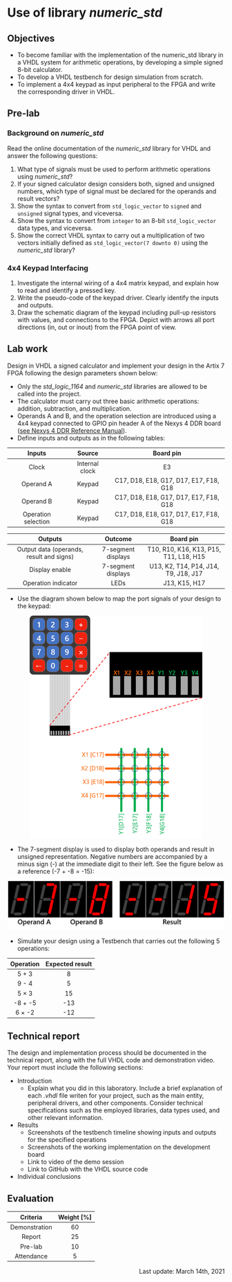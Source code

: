 # Use of library _**numeric_std**_

## Objectives

* To become familiar with the implementation of the numeric_std library in a VHDL system for arithmetic operations, by developing a simple signed 8-bit calculator.
* To develop a VHDL testbench for design simulation from scratch.
* To implement a 4x4 keypad as input peripheral to the FPGA and write the corresponding driver in VHDL.

## Pre-lab

### Background on *numeric_std*

Read the online documentation of the *numeric_std* library for VHDL and answer the following questions:
  1. What type of signals must be used to perform arithmetic operations using *numeric_std*?
  2. If your signed calculator design considers both, signed and unsigned numbers, which type of signal must be declared for the operands and result vectors?
  3. Show the syntax to convert from ```std_logic_vector``` to ``signed`` and ``unsigned`` signal types, and viceversa.
  4. Show the syntax to convert from ```integer``` to an 8-bit ```std_logic_vector``` data types, and viceversa.
  5. Show the correct VHDL syntax to carry out a multiplication of two vectors initially defined as ```std_logic_vector(7 downto 0)``` using the *numeric_std* library?
  
### 4x4 Keypad Interfacing

  1. Investigate the internal wiring of a 4x4 matrix keypad, and explain how to read and identify a pressed key.
  2. Write the pseudo-code of the keypad driver. Clearly identify the inputs and outputs.
  3. Draw the schematic diagram of the keypad including pull-up resistors with values, and connections to the FPGA. Depict with arrows all port directions (in, out or inout) from the FPGA point of view. 

## Lab work

Design in VHDL a signed calculator and implement your design in the Artix 7 FPGA following the design parameters shown below:

  * Only the *std_logic_1164* and *numeric_std* libraries are allowed to be called into the project.
  * The calculator must carry out three basic arithmetic operations: addition, subtraction, and multiplication.
  * Operands A and B, and the operation selection are introduced using a 4x4 keypad connected to GPIO pin header A of the Nexys 4 DDR board ([see Nexys 4 DDR Reference Manual](https://reference.digilentinc.com/reference/programmable-logic/nexys-4-ddr/reference-manual)).
  * Define inputs and outputs as in the following tables:

<div align="center">

Inputs    | Source        | Board pin
:---:     | :---:          | :---:
Clock     | Internal clock | E3
Operand A | Keypad         | C17, D18, E18, G17, D17, E17, F18, G18 
Operand B | Keypad         | C17, D18, E18, G17, D17, E17, F18, G18 
Operation selection | Keypad | C17, D18, E18, G17, D17, E17, F18, G18 

Outputs   | Outcome       | Board pin
:---:     | :---:         | :---:
Output data (operands, result and signs) | 7-segment displays | T10, R10, K16, K13, P15, T11, L18, H15
Display enable | 7-segment displays | U13, K2, T14, P14, J14, T9, J18, J17
Operation indicator | LEDs | J13, K15, H17

</div>

  * Use the diagram shown below to map the port signals of your design to the keypad:

  <p align="center">
  <img width=400 src="img/fig02.png">
</p>

  * The 7-segment display is used to display both operands and result in unsigned representation. Negative numbers are accompanied by a minus sign (-) at the immediate digit to their left. See the figure below as a reference (-7 + -8 = -15):

<p align="center">
  <img width=500 src="img/fig01.png">
</p>

  * Simulate your design using a Testbench that carries out the following 5 operations:

<div align="center">

Operation | Expected result 
:---:     | :---:
5 + 3     | 8
9 - 4     | 5
5 × 3     | 15
-8 + -5   | -13
6 × -2    | -12

</div>

## Technical report

The design and implementation process should be documented in the technical report, along with the full VHDL code and demonstration video. Your report must include the following sections:

* Introduction
  * Explain what you did in this laboratory. Include a brief explanation of each *.vhdl* file writen for your project, such as the main entity, peripheral drivers, and other components. Consider technical specifications such as the employed libraries, data types used, and other relevant information.
* Results
  * Screenshots of the testbench timeline showing inputs and outputs for the specified operations
  * Screenshots of the working implementation on the development board
  * Link to video of the demo session
  * Link to GitHub with the VHDL source code
* Individual conclusions

## Evaluation

<div align="center">

Criteria      | Weight [%]
:-----------: | :---:
Demonstration | 60
Report        | 25
Pre-lab       | 10
Attendance    | 5

</div>

<p align="right">Last update: March 14th, 2021</p>